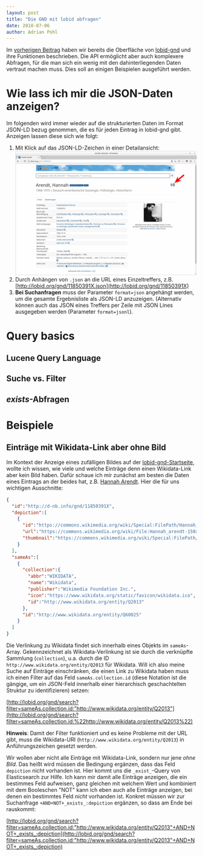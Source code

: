 ```yaml
---
layout: post
title: "Die GND mit lobid abfragen"
date: 2018-07-06
author: Adrian Pohl
---
```


Im [vorherigen Beitrag]() haben wir bereits die Oberfläche von [lobid-gnd](https://lobid.org/gnd) und ihre Funktionen beschrieben. Die API ermöglicht aber auch komplexere Abfragen, für die man sich ein wenig mit den dahinterliegenden Daten vertraut machen muss. Dies soll an einigen Beispielen ausgeführt werden. 

# Wie lass ich mir die JSON-Daten anzeigen?

Im folgenden wird immer wieder auf die strukturierten Daten im Format JSON-LD bezug genommen, die es für jeden Eintrag in lobid-gnd gibt. Anzeigen lassen diese sich wie folgt:

1. Mit Klick auf das JSON-LD-Zeichen in einer Detailansicht:
[![Screenshot](/images/focus-json-ld.png "Hinweis auf Link zum JSON-LD")](http://lobid.org/gnd/11850391X)
2. Durch Anhängen von `.json` an die URL eines Einzeltreffers, z.B. [http://lobid.org/gnd/11850391X.json](http://lobid.org/gnd/11850391X)
3. **Bei Suchanfragen** muss der Parameter `format=json` angehängt werden, um die gesamte Ergebnisliste als JSON-LD anzuzeigen. (Alternativ können auch das JSON eines Treffers per Zeile mit JSON Lines ausgegeben werden (Parameter `format=jsonl`).

# Query basics

## Lucene Query Language


## Suche vs. Filter


## _exists_-Abfragen


# Beispiele

## Einträge mit Wikidata-Link aber ohne Bild

Im Kontext der Anzeige eines zufälligen Bildes auf der [lobid-gnd-Startseite](https://lobid.org/gnd), wollte ich wissen, wie viele und welche Einträge denn einen Wikidata-Link aber kein Bild haben. Dafür schaue ich mir zunächst am besten die Daten eines Eintrags an der beides hat, z.B. [Hannah Arendt](http://lobid.org/gnd/11850391X.json). Hier die für uns wichtigen Ausschnitte:

```json
{
  "id":"http://d-nb.info/gnd/11850391X",
  "depiction":[
    {
      "id":"https://commons.wikimedia.org/wiki/Special:FilePath/Hannah_arendt-150x150.jpg",
      "url":"https://commons.wikimedia.org/wiki/File:Hannah_arendt-150x150.jpg?uselang=de",
      "thumbnail":"https://commons.wikimedia.org/wiki/Special:FilePath/Hannah_arendt-150x150.jpg?width=270"
    }
  ],
  "sameAs":[
    {
      "collection":{
        "abbr":"WIKIDATA",
        "name":"Wikidata",
        "publisher":"Wikimedia Foundation Inc.",
        "icon":"https://www.wikidata.org/static/favicon/wikidata.ico",
        "id":"http://www.wikidata.org/entity/Q2013"
      },
      "id":"http://www.wikidata.org/entity/Q60025"
    }
  ]
}
```

Die Verlinkung zu Wikidata findet sich innerhalb eines Objekts im `sameAs`-Array. Gekennzeichnet als Wikidata-Verlinkung ist sie durch die verknüpfte Sammlung (`collection`), u.a. durch die ID `http://www.wikidata.org/entity/Q2013` für Wikidata. Will ich also meine Suche auf Einträge einschränken, die einen Link zu Wikidata haben muss ich einen Filter auf das Feld `sameAs.collection.id` (diese Notation ist die gängige, um ein JSON-Feld innerhalb einer hierarchisch geschachtelten Struktur zu identifizieren) setzen:

[http://lobid.org/gnd/search?filter=sameAs.collection.id:"http://www.wikidata.org/entity/Q2013"](http://lobid.org/gnd/search?filter=sameAs.collection.id:%22http://www.wikidata.org/entity/Q2013%22)

**Hinweis**: Damit der Filter funktioniert und es keine Probleme mit der URL gibt, muss die Wikidata-URI (`http://www.wikidata.org/entity/Q2013`) in Anführungszeichen gesetzt werden.

Wir wollen aber nicht alle Einträge mit Wikidata-Link, sondern nur jene *ohne Bild*. Das heißt wird müssen die Bedingung ergänzen, dass das Feld `depiction` nicht vorhanden ist. Hier kommt uns die `_exist_`-Query von Elasticsearch zur Hilfe. Ich kann mir damit alle Einträge anzeigen, die ein bestimmes Feld aufweisen, ganz gleichen mit welchem Wert und kombiniert mit dem Booleschen "NOT" kann ich eben auch alle Einträge anzeigen, bei denen ein bestimmtes Feld *nicht* vorhanden ist. Konkret müssen wir zur Suchanfrage `+AND+NOT+_exists_:depiction` ergänzen, so dass am Ende bei rauskommt:

[http://lobid.org/gnd/search?filter=sameAs.collection.id:"http://www.wikidata.org/entity/Q2013"+AND+NOT+_exists_:depiction](http://lobid.org/gnd/search?filter=sameAs.collection.id:"http://www.wikidata.org/entity/Q2013"+AND+NOT+_exists_:depiction)
